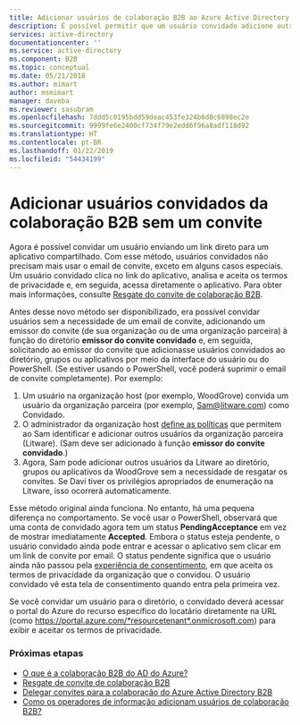 ```yaml
---
title: Adicionar usuários de colaboração B2B ao Azure Active Directory sem um convite | Microsoft Docs
description: É possível permitir que um usuário convidado adicione outros usuários convidados ao Azure AD sem resgatar um convite na colaboração B2B do Azure Active Directory.
services: active-directory
documentationcenter: ''
ms.service: active-directory
ms.component: B2B
ms.topic: conceptual
ms.date: 05/21/2018
ms.author: mimart
author: msmimart
manager: daveba
ms.reviewer: sasubram
ms.openlocfilehash: 7ddd5c0195bdd59deac453fe324b6d8c6898ec2e
ms.sourcegitcommit: 9999fe6e2400cf734f79e2edd6f96a8adf118d92
ms.translationtype: HT
ms.contentlocale: pt-BR
ms.lasthandoff: 01/22/2019
ms.locfileid: "54434199"
---
```

# <a name="add-b2b-collaboration-guest-users-without-an-invitation"></a>Adicionar usuários convidados da colaboração B2B sem um convite

Agora é possível convidar um usuário enviando um link direto para um aplicativo compartilhado. Com esse método, usuários convidados não precisam mais usar o email de convite, exceto em alguns casos especiais. Um usuário convidado clica no link do aplicativo, analisa e aceita os termos de privacidade e, em seguida, acessa diretamente o aplicativo. Para obter mais informações, consulte [Resgate do convite de colaboração B2B](redemption-experience.md).   

Antes desse novo método ser disponibilizado, era possível convidar usuários sem a necessidade de um email de convite, adicionando um emissor do convite (de sua organização ou de uma organização parceira) à função do diretório **emissor do convite convidado** e, em seguida, solicitando ao emissor do convite que adicionasse usuários convidados ao diretório, grupos ou aplicativos por meio da interface do usuário ou do PowerShell. (Se estiver usando o PowerShell, você poderá suprimir o email de convite completamente). Por exemplo: 

1. Um usuário na organização host (por exemplo, WoodGrove) convida um usuário da organização parceira (por exemplo, Sam@litware.com) como Convidado.
2. O administrador da organização host [define as políticas](delegate-invitations.md) que permitem ao Sam identificar e adicionar outros usuários da organização parceira (Litware). (Sam deve ser adicionado à função **emissor do convite convidado**.)
3. Agora, Sam pode adicionar outros usuários da Litware ao diretório, grupos ou aplicativos da WoodGrove sem a necessidade de resgatar os convites. Se Davi tiver os privilégios apropriados de enumeração na Litware, isso ocorrerá automaticamente.
 
Esse método original ainda funciona. No entanto, há uma pequena diferença no comportamento. Se você usar o PowerShell, observará que uma conta de convidado agora tem um status **PendingAcceptance** em vez de mostrar imediatamente **Accepted**. Embora o status esteja pendente, o usuário convidado ainda pode entrar e acessar o aplicativo sem clicar em um link de convite por email. O status pendente significa que o usuário ainda não passou pela [experiência de consentimento](redemption-experience.md#privacy-policy-agreement), em que aceita os termos de privacidade da organização que o convidou. O usuário convidado vê esta tela de consentimento quando entra pela primeira vez. 

Se você convidar um usuário para o diretório, o convidado deverá acessar o portal do Azure do recurso específico do locatário diretamente na URL (como https://portal.azure.com/*resourcetenant*.onmicrosoft.com) para exibir e aceitar os termos de privacidade.

### <a name="next-steps"></a>Próximas etapas

- [O que é a colaboração B2B do AD do Azure?](what-is-b2b.md)
- [Resgate de convite de colaboração B2B](redemption-experience.md)
- [Delegar convites para a colaboração do Azure Active Directory B2B](delegate-invitations.md)
- [Como os operadores de informação adicionam usuários de colaboração B2B?](add-users-information-worker.md)

